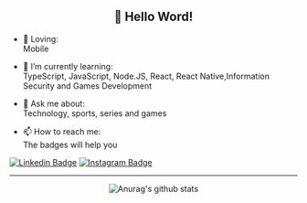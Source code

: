 ## <div align="center">👋 Hello Word!</div>

- 💜 Loving:<br>
Mobile

- 🌱 I’m currently learning:<br>
TypeScript, JavaScript, Node.JS, React, React Native,Information Security and Games Development 

- 💬 Ask me about:<br>
Technology, sports, series and games

- 📫 How to reach me:<br>
The badges will help you 

[![Linkedin Badge](https://img.shields.io/badge/-jhonatan--bergmann-blueviolet?style=plastic&logo=Linkedin&logoColor=white&link=https://www.linkedin.com/in/jhonatan-bergmann/)](https://www.linkedin.com/in/jhonatan-bergmann/)
[![Instagram Badge](https://img.shields.io/badge/-__jhonbergmann-blueviolet?style=plastic&logo=Instagram&logoColor=white&link=https://www.instagram.com/_jhonbergmann/)](https://www.instagram.com/_jhonbergmann/)

<hr/>

<div align="center">

![Anurag's github stats](https://github-readme-stats.vercel.app/api?username=JhonatanBergmann&hide=stars&theme=white)

</div>

<!--
**JhonatanBergmann/JhonatanBergmann** is a ✨ _special_ ✨ repository because its `README.md` (this file) appears on your GitHub profile.

Here are some ideas to get you started:
- 🔭 I’m currently working on ...
- 👯 I’m looking to collaborate on ...
- 🤔 I’m looking for help with ...
- 😄 Pronouns: ...
- ⚡ Fun fact: ...
-->
